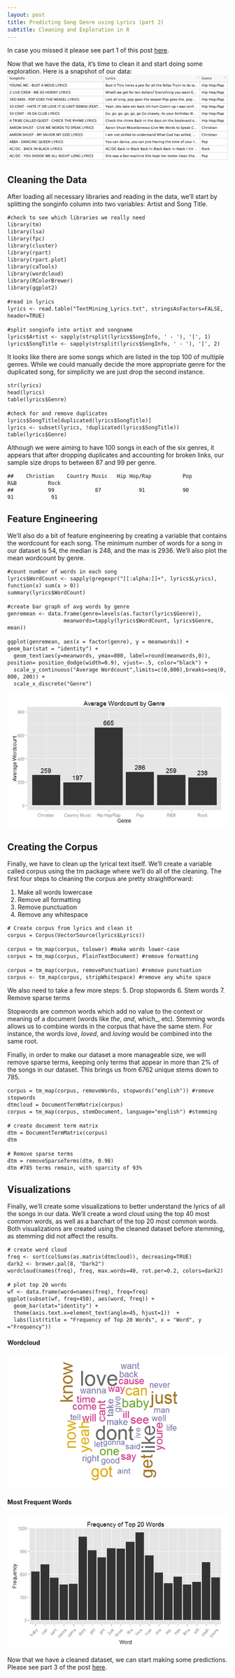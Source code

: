 ```yaml
---
layout: post
title: Predicting Song Genre using Lyrics (part 2)
subtitle: Cleaning and Exploration in R
---
```


In case you missed it please see part 1 of this post [here](link).

Now that we have the data, it’s time to clean it and start doing some exploration. Here is a snapshot of our data:
![Alt text](/img/songlyrics/lyricdatasnapshot.JPG "Data Snapshot")



## Cleaning the Data
After loading all necessary libraries and reading in the data, we’ll start by splitting the songinfo column into two variables: Artist and Song Title. 

<pre><code class="language-r line-numbers">#check to see which libraries we really need
library(tm)
library(lsa)
library(fpc)   
library(cluster)
library(rpart)
library(rpart.plot)
library(caTools)
library(wordcloud)
library(RColorBrewer)
library(ggplot2)

#read in lyrics 
lyrics <- read.table("TextMining_Lyrics.txt", stringsAsFactors=FALSE, header=TRUE)

#split songinfo into artist and songname
lyrics$Artist <- sapply(strsplit(lyrics$SongInfo, ' - '), '[', 1)
lyrics$SongTitle <- sapply(strsplit(lyrics$SongInfo, ' - '), '[', 2)
</code></pre>



It looks like there are some songs which are listed in the top 100 of multiple genres. While we could manually decide the more appropriate genre for the duplicated song, for simplicity we are just drop the second instance. 

<pre><code class="language-r line-numbers">str(lyrics)
head(lyrics)
table(lyrics$Genre)

#check for and remove duplicates
lyrics$SongTitle[duplicated(lyrics$SongTitle)]
lyrics <- subset(lyrics, !duplicated(lyrics$SongTitle))
table(lyrics$Genre)
</code></pre>


Although we were aiming to have 100 songs in each of the six genres, it appears that after dropping duplicates and accounting for broken links, our sample size drops to between 87 and 99 per genre.

```
##    Christian    Country Music   Hip Hop/Rap          Pop          R&B          Rock 
##           99             87            91            90            91            91 
```

## Feature Engineering
We’ll also do a bit of feature engineering by creating a variable that contains the wordcount for each song. The minimum number of words for a song in our dataset is 54, the median is 248, and the max is 2936. We’ll also plot the mean wordcount by genre.

<pre><code class="language-r line-numbers">#count number of words in each song
lyrics$WordCount <- sapply(gregexpr("[[:alpha:]]+", lyrics$Lyrics), function(x) sum(x > 0))
summary(lyrics$WordCount)

#create bar graph of avg words by genre
genremean <- data.frame(genre=levels(as.factor(lyrics$Genre)),
                  meanwords=tapply(lyrics$WordCount, lyrics$Genre, mean))

ggplot(genremean, aes(x = factor(genre), y = meanwords)) + geom_bar(stat = "identity") +
  geom_text(aes(y=meanwords, ymax=800, label=round(meanwords,0)), position= position_dodge(width=0.9), vjust=-.5, color="black") +
  scale_y_continuous("Average Wordcount",limits=c(0,800),breaks=seq(0, 800, 200)) + 
  scale_x_discrete("Genre")
</code></pre>

![alt text](/img/songlyrics/wordcountbygenre.jpeg "Average Wordcount by Genre")

## Creating the Corpus
Finally, we have to clean up the lyrical text itself. We’ll create a variable called corpus using the tm package where we’ll do all of the cleaning. The first four steps to cleaning the corpus are pretty straightforward: 
1. Make all words lowercase
2. Remove all formatting
3. Remove punctuation
4. Remove any whitespace

<pre><code class="language-r line-numbers"># Create corpus from lyrics and clean it
corpus = Corpus(VectorSource(lyrics$Lyrics))

corpus = tm_map(corpus, tolower) #make words lower-case
corpus = tm_map(corpus, PlainTextDocument) #remove formatting

corpus = tm_map(corpus, removePunctuation) #remove punctuation
corpus <- tm_map(corpus, stripWhitespace) #remove any white space
</code></pre>


We also need to take a few more steps: 
5. Drop stopwords
6. Stem words
7. Remove sparse terms

Stopwords are common words which add no value to the context or meaning of a document (words like _the_, _and_, which_, etc). Stemming words allows us to combine words in the corpus that have the same stem. For instance, the words _love_, _loved_, and _loving_ would be combined into the same root. 

Finally, in order to make our dataset a more manageable size, we will remove sparse terms, keeping only terms that appear in more than 2% of the songs in our dataset. This brings us from 6762 unique stems down to 785. 

<pre><code class="language-r line-numbers">corpus = tm_map(corpus, removeWords, stopwords("english")) #remove stopwords
dtmcloud = DocumentTermMatrix(corpus)
corpus = tm_map(corpus, stemDocument, language="english") #stemming

# create document term matrix
dtm = DocumentTermMatrix(corpus)
dtm

# Remove sparse terms
dtm = removeSparseTerms(dtm, 0.98)
dtm #785 terms remain, with sparcity of 93%
</code></pre>


## Visualizations
Finally, we’ll create some visualizations to better understand the lyrics of all the songs in our data. We’ll create a word cloud using the top 40 most common words, as well as a barchart of the top 20 most common words. Both visualizations are created using the cleaned dataset before stemming, as stemming did not affect the results. 

<pre><code class="language-r line-numbers"># create word cloud
freq <- sort(colSums(as.matrix(dtmcloud)), decreasing=TRUE)
dark2 <- brewer.pal(8, "Dark2")   
wordcloud(names(freq), freq, max.words=40, rot.per=0.2, colors=dark2)  

# plot top 20 words
wf <- data.frame(word=names(freq), freq=freq)   
ggplot(subset(wf, freq>450), aes(word, freq)) + 
  geom_bar(stat="identity") +  
  theme(axis.text.x=element_text(angle=45, hjust=1))  + 
  labs(list(title = "Frequency of Top 20 Words", x = "Word", y ="Frequency"))
</code></pre>

#### Wordcloud
![alt text](/img/songlyrics/wordcloud.jpeg "Wordcloud - Top 40 Terms")

#### Most Frequent Words
![alt text](/img/songlyrics/top20barplot.jpeg "Top 20 Words")


Now that we have a cleaned dataset, we can start making some predictions. Please see part 3 of the post [here](link).



